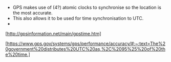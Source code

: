 - GPS makes use of (4?) atomic clocks to synchronise so the location is the most accurate.
- This also allows it to be used for time synchronisation to UTC.
- 


[http://gpsinformation.net/main/gpstime.htm]

[https://www.gps.gov/systems/gps/performance/accuracy/#:~:text=The%20government%20distributes%20UTC%20as,%2C%2095%25%20of%20the%20time.]
